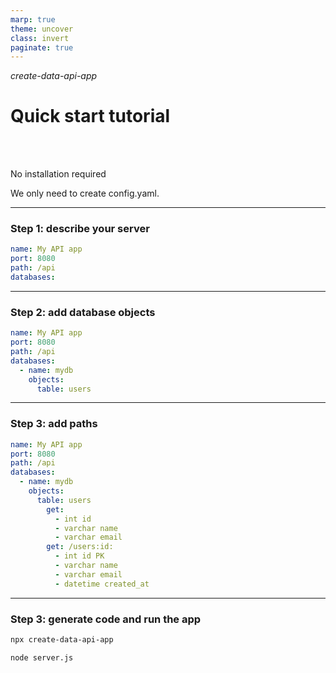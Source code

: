 ```yaml
---
marp: true
theme: uncover
class: invert
paginate: true
---
```


_create-data-api-app_
# Quick start tutorial

<br/><br/>

No installation required
<br/>

We only need to create config.yaml.

---

### Step 1: describe your server

```yaml
name: My API app
port: 8080
path: /api
databases:
```

---

### Step 2: add database objects

```yaml
name: My API app
port: 8080
path: /api
databases:
  - name: mydb
    objects:
      table: users
```

---

### Step 3: add paths

```yaml
name: My API app
port: 8080
path: /api
databases:
  - name: mydb
    objects:
      table: users
        get:
          - int id
          - varchar name
          - varchar email
        get: /users:id:
          - int id PK
          - varchar name
          - varchar email
          - datetime created_at

```

---

### Step 3: generate code and run the app

```bash
npx create-data-api-app

node server.js
```

